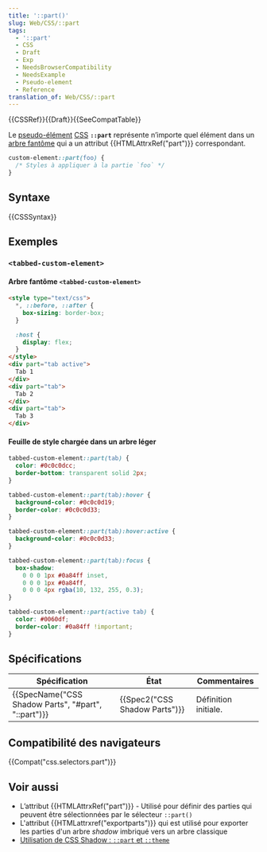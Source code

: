 ```yaml
---
title: '::part()'
slug: Web/CSS/::part
tags:
  - '::part'
  - CSS
  - Draft
  - Exp
  - NeedsBrowserCompatibility
  - NeedsExample
  - Pseudo-element
  - Reference
translation_of: Web/CSS/::part
---
```

{{CSSRef}}{{Draft}}{{SeeCompatTable}}

Le [pseudo-élément](/fr/docs/Web/CSS/Pseudo-elements) [CSS](/fr/docs/Web/CSS) **`::part`** représente n’importe quel élément dans un [arbre fantôme](/fr/docs/Web/Web_Components/Using_shadow_DOM) qui a un attribut {{HTMLAttrxRef("part")}} correspondant.

```css
custom-element::part(foo) {
  /* Styles à appliquer à la partie `foo` */
}
```

## Syntaxe

{{CSSSyntax}}

## Exemples

### `<tabbed-custom-element>`

#### Arbre fantôme `<tabbed-custom-element>`

```html
<style type="text/css">
  *, ::before, ::after {
    box-sizing: border-box;
  }

  :host {
    display: flex;
  }
</style>
<div part="tab active">
  Tab 1
</div>
<div part="tab">
  Tab 2
</div>
<div part="tab">
  Tab 3
</div>
```

#### Feuille de style chargée dans un arbre léger

```css
tabbed-custom-element::part(tab) {
  color: #0c0c0dcc;
  border-bottom: transparent solid 2px;
}

tabbed-custom-element::part(tab):hover {
  background-color: #0c0c0d19;
  border-color: #0c0c0d33;
}

tabbed-custom-element::part(tab):hover:active {
  background-color: #0c0c0d33;
}

tabbed-custom-element::part(tab):focus {
  box-shadow:
    0 0 0 1px #0a84ff inset,
    0 0 0 1px #0a84ff,
    0 0 0 4px rgba(10, 132, 255, 0.3);
}

tabbed-custom-element::part(active tab) {
  color: #0060df;
  border-color: #0a84ff !important;
}
```

## Spécifications

| Spécification                                                        | ­État                                    | Commentaires         |
| -------------------------------------------------------------------- | ---------------------------------------- | -------------------- |
| {{SpecName("CSS Shadow Parts", "#part", "::part")}} | {{Spec2("CSS Shadow Parts")}} | Définition initiale. |

## Compatibilité des navigateurs

{{Compat("css.selectors.part")}}

## Voir aussi

- L’attribut {{HTMLAttrxRef("part")}} - Utilisé pour définir des parties qui peuvent être sélectionnées par le sélecteur `::part()`
- L'attribut {{HTMLattrxref("exportparts")}} qui est utilisé pour exporter les parties d'un arbre _shadow_ imbriqué vers un arbre classique
- [Utilisation de CSS Shadow : `::part` et `::theme`](https://github.com/fergald/docs/blob/master/explainers/css-shadow-parts-1.md)
